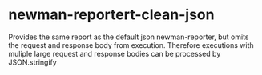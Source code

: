 # newman-reportert-clean-json
Provides the same report as the default json newman-reporter, but omits the request and response body from execution. Therefore executions with muliple large request and response bodies can be processed by JSON.stringify
